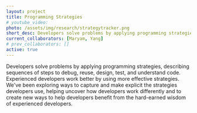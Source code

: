```yaml
---
layout: project
title: Programming Strategies
# youtube_video: 
photo: /assets/img/research/strategytracker.png
short_desc: Developers solve problems by applying programming strategies, describing sequences of steps to debug, reuse, design, test, and understand code. Experienced developers work better by using more effective strategies. We've been exploring ways to capture and make explicit the strategies developers use, helping uncover how developers work differently and to create new ways to help developers benefit from the hard-earned wisdom of experienced developers.
current_collaborators: [Maryam, Yang]
# prev_collaborators: []
active: true
---
```

Developers solve problems by applying programming strategies, describing sequences of steps to debug, reuse, design, test, and understand code. Experienced developers work better by using more effective strategies. We've been exploring ways to capture and make explicit the strategies developers use, helping uncover how developers work differently and to create new ways to help developers benefit from the hard-earned wisdom of experienced developers.